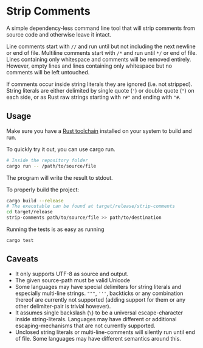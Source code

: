 # Strip Comments

A simple dependency-less command line tool that will strip comments from source code and otherwise leave it intact.

Line comments start with `//` and run until but not including the next newline or end of file.
Multiline comments start with `/*` and run until `*/` or end of file.
Lines containing only whitespace and comments will be removed entirely. 
However, empty lines and lines containing only whitespace but no comments will be left untouched.

If comments occur inside string literals they are ignored (i.e. not stripped).
String literals are either delimited by single quote (`'`) or double quote (`"`) on each side, or as Rust raw strings starting with `r#"` and ending with `"#`. 

## Usage

Make sure you have a [Rust toolchain](https://rustup.rs/) installed on your system to build and run.

To quickly try it out, you can use cargo run.
```sh
# Inside the repository folder
cargo run -- /path/to/source/file
``` 
The program will write the result to stdout.

To properly build the project:
```sh
cargo build --release
# The executable can be found at target/release/strip-comments 
cd target/release
strip-comments path/to/source/file >> path/to/destination
```
Running the tests is as easy as running
```
cargo test
```

## Caveats
- It only supports UTF-8 as source and output. 
- The given source-path must be valid Unicode
- Some languages may have special delimiters for string literals and especially multi-line strings. `"""`, `'''`, backticks or any combination thereof are currently not supported (adding support for them or any other delimiter-pair is trivial however).
- It assumes single backslash (`\`) to be a universal escape-character inside string-literals. Languages may have different or additional escaping-mechanisms that are not currently supported.
- Unclosed string literals or multi-line-comments will silently run until end of file. Some languages may have different semantics around this.




